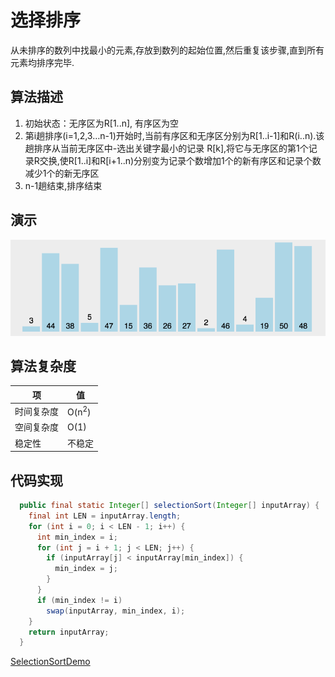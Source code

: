 # 选择排序

从未排序的数列中找最小的元素,存放到数列的起始位置,然后重复该步骤,直到所有元素均排序完毕.

## 算法描述

1. 初始状态：无序区为R[1..n], 有序区为空
2. 第i趟排序(i=1,2,3…n-1)开始时,当前有序区和无序区分别为R[1..i-1]和R(i..n).该趟排序从当前无序区中-选出关键字最小的记录 R[k],将它与无序区的第1个记录R交换,使R[1..i]和R[i+1..n)分别变为记录个数增加1个的新有序区和记录个数减少1个的新无序区
3. n-1趟结束,排序结束

## 演示

![](../../img/sort_selection.gif)

## 算法复杂度

|项|值|
|---|---|
|时间复杂度|O(n<sup>2</sup>)|
|空间复杂度|O(1) |
|稳定性|不稳定|

## 代码实现

```java
  public final static Integer[] selectionSort(Integer[] inputArray) {
    final int LEN = inputArray.length;
    for (int i = 0; i < LEN - 1; i++) {
      int min_index = i;
      for (int j = i + 1; j < LEN; j++) {
        if (inputArray[j] < inputArray[min_index]) {
          min_index = j;
        }
      }
      if (min_index != i)
        swap(inputArray, min_index, i);
    }
    return inputArray;
  }
  ```

  [SelectionSortDemo](../../../code/Algorithm/sort/src/main/java/com/openthinks/demo/sort/SelectionSortDemo.java)
